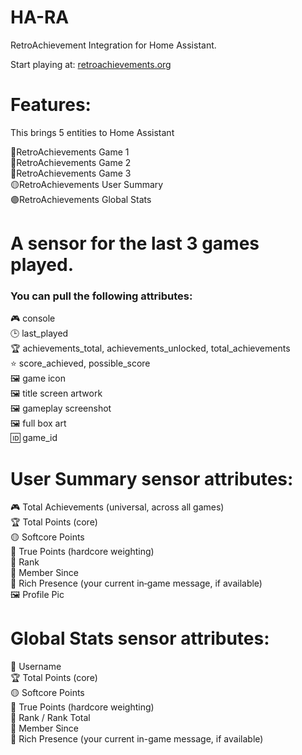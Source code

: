# HA-RA
RetroAchievement Integration for Home Assistant.

Start playing at: [retroachievements.org](https://retroachievements.org/)

# Features:
This brings 5 entities to Home Assistant

🔵RetroAchievements Game 1<br>
🔵RetroAchievements Game 2<br>
🔵RetroAchievements Game 3<br>
🟡RetroAchievements User Summary<br>
🟣RetroAchievements Global Stats

# A sensor for the last 3 games played.<br><h3>You can pull the following attributes:</h3>
🎮 console<br>
🕒 last_played<br>
🏆 achievements_total, achievements_unlocked, total_achievements<br>
⭐ score_achieved, possible_score<br>
🖼️ game icon<br>
🖼️ title screen artwork<br>
🖼️ gameplay screenshot<br>
🖼️ full box art<br>
🆔 game_id

# User Summary sensor attributes:<Br>
🎮 Total Achievements (universal, across all games)<br>
🏆 Total Points (core)<br>
🟡 Softcore Points<br>
🔵 True Points (hardcore weighting)<br>
🥇 Rank<br>
🧑 Member Since<br>
💬 Rich Presence (your current in‑game message, if available)<br>
🖼️ Profile Pic

# Global Stats sensor attributes:
🧑 Username<br>
🏆 Total Points (core)<br>
🟡 Softcore Points<br>
🔵 True Points (hardcore weighting)<br>
🥇 Rank / Rank Total<br>
🧑 Member Since<br>
💬 Rich Presence (your current in-game message, if available)
